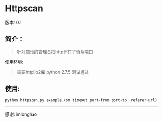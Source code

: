 Httpscan
====================================
版本1.0.1

简介：
------------------------------------
> 针对猥琐的管理员把http开在了奇葩端口

使用环境:
> 需要httplib2库
> python 2.7.5 测试通过

使用:
------------------------------------
	python httpscan.py example.com timeout port-from port-to (referer-url)
------------------------------------
感谢:
imlonghao
